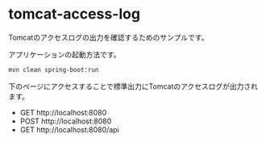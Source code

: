 # tomcat-access-log
Tomcatのアクセスログの出力を確認するためのサンプルです。

アプリケーションの起動方法です。

```bash
mvn clean spring-boot:run
```

下のページにアクセスすることで標準出力にTomcatのアクセスログが出力されます。

* GET http://localhost:8080
* POST http://localhost:8080
* GET http://localhost:8080/api